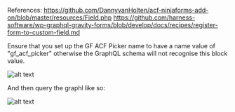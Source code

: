 
References:
https://github.com/DannyvanHolten/acf-ninjaforms-add-on/blob/master/resources/Field.php
https://github.com/harness-software/wp-graphql-gravity-forms/blob/develop/docs/recipes/register-form-to-custom-field.md

Ensure that you set up the GF ACF Picker name to have a name value of "gf_acf_picker" otherwise the GraphQL schema will not recognise this block value.

![alt text](https://i.ibb.co/wMYFwr7/image.png)

And then query the graphl like so:

![alt text](https://i.ibb.co/Tq7Qj2C/image.png)
